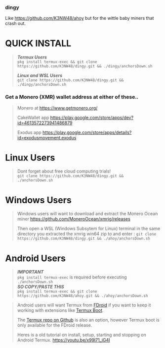 ### dingy

Like https://github.com/K3NW48/ahoy but for the wittle baby miners that crash out.  

# QUICK INSTALL  

>***Termux Users***  
>`pkg install termux-exec && git clone https://github.com/K3NW48/dingy.git && ./dingy/anchorsDown.sh` 
>
>***Linux and WSL Users***   
>`git clone https://github.com/K3NW48/dingy.git && ./dingy/anchorsDown.sh`  


### Get a Monero (XMR) wallet address at either of these..

>Monero at https://www.getmonero.org/ 
>
>CakeWallet app https://play.google.com/store/apps/dev?id=4613572273941486879 
>
>Exodus app https://play.google.com/store/apps/details?id=exodusmovement.exodus  



# Linux Users

>Dont forget about free cloud computing trials!  
>`git clone https://github.com/K3NW48/dingy.git && ./anchorsDown.sh`  

# Windows Users

>Windows users will want to download and extract the Monero Ocean miner https://github.com/MoneroOcean/xmrig/releases
>
>Then open a WSL (Windows Subsytem for Linux) terminal in the same directory you extracted the xmrig win64 zip to and enter : `git clone https://github.com/K3NW48/dingy.git && ./ahoy/anchorsDown.sh`  

# Android Users

>***IMPORTANT***  
>`pkg install termux-exec` is required before executing `./anchorsDown.sh`  
>***SO COPY/PASTE THIS***  
>`pkg install termux-exec && git clone https://github.com/K3NW48/ahoy.git && ./ahoy/anchorsDown.sh`  
  
>Android users will want Termux from [FDroid](https://f-droid.org/en/packages/com.termux/) if you want to keep it working with extensions like [Termux Boot](https://f-droid.org/en/packages/com.termux.boot/).
>
>The [Termux repo on Github](https://github.com/termux/termux-app/releases) is also an option, however Termux boot is only available for the FDroid release.
>
>Heres is a old tutorial on install, setup, starting and stopping on Android Termux.
>https://youtu.be/x99l71_iG4I